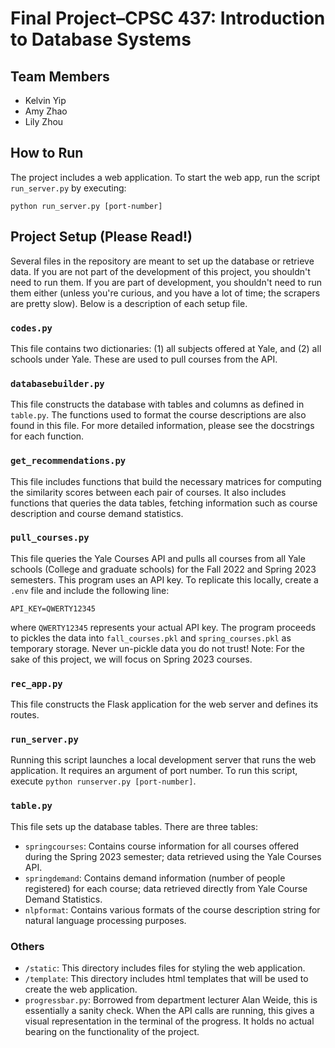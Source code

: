 # Final Project–CPSC 437: Introduction to Database Systems

## Team Members
- Kelvin Yip
- Amy Zhao
- Lily Zhou

## How to Run
The project includes a web application. To start the web app, run the script `run_server.py` by executing:
```
python run_server.py [port-number]
```

## Project Setup (Please Read!) 
Several files in the repository are meant to set up the database or retrieve data. If you are not part of the development of this project, you shouldn't need to run them. If you are part of development, you shouldn't need to run them either (unless you're curious, and you have a lot of time; the scrapers are pretty slow). Below is a description of each setup file. 

### `codes.py`
This file contains two dictionaries: (1) all subjects offered at Yale, and (2) all schools under Yale. These are used to pull courses from the API.

### `databasebuilder.py`
This file constructs the database with tables and columns as defined in `table.py`. The functions used to format the course descriptions are also found in this file. For more detailed information, please see the docstrings for each function.

### `get_recommendations.py`
This file includes functions that build the necessary matrices for computing the similarity scores between each pair of courses. It also includes functions that queries the data tables, fetching information such as course description and course demand statistics.

### `pull_courses.py`
This file queries the Yale Courses API and pulls all courses from all Yale schools (College and graduate schools) for the Fall 2022 and Spring 2023 semesters. This program uses an API key. To replicate this locally, create a `.env` file and include the following line:
```
API_KEY=QWERTY12345
```
where `QWERTY12345` represents your actual API key.
The program proceeds to pickles the data into `fall_courses.pkl` and `spring_courses.pkl` as temporary storage. Never un-pickle data you do not trust! Note: For the sake of this project, we will focus on Spring 2023 courses. 

### `rec_app.py`
This file constructs the Flask application for the web server and defines its routes.

### `run_server.py`
Running this script launches a local development server that runs the web application. It requires an argument of port number. To run this script, execute `python runserver.py [port-number]`.

### `table.py`
This file sets up the database tables. There are three tables: 
- `springcourses`: Contains course information for all courses offered during the Spring 2023 semester; data retrieved using the Yale Courses API. 
- `springdemand`: Contains demand information (number of people registered) for each course; data retrieved directly from Yale Course Demand Statistics. 
- `nlpformat`: Contains various formats of the course description string for natural language processing purposes. 

### Others

- `/static`: This directory includes files for styling the web application.
- `/template`: This directory includes html templates that will be used to create the web application.
- `progressbar.py`: Borrowed from department lecturer Alan Weide, this is essentially a sanity check. When the API calls are running, this gives a visual representation in the terminal of the progress. It holds no actual bearing on the functionality of the project. 